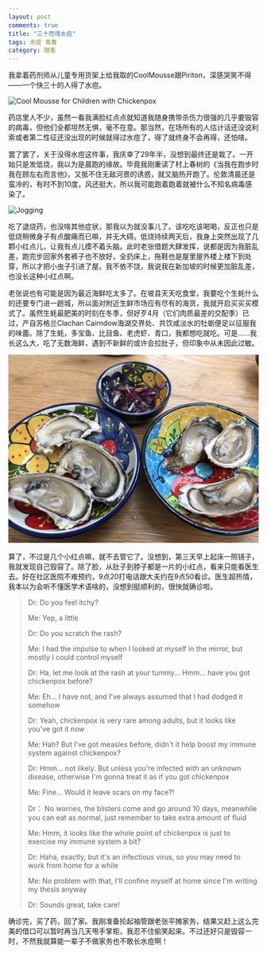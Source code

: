 ```yaml
---
layout: post
comments: true
title: "三十而得水痘"
tags: 水痘 青春
category: 随笔
---
```


我拿着药剂师从儿童专用货架上给我取的CoolMousse跟Piriton，深感哭笑不得——一个快三十的人得了水痘。

![Cool Mousse for Children with Chickenpox](/images/coolmousse.jpg)

药店里人不少，虽然一看我满脸红点点就知道我随身携带杀伤力很强的几乎要毁容的病毒，但他们全都坦然无惧，毫不在意。那当然，在场所有的人估计话还没说利索或者第二性征还没出现的时候就得过水痘了，得了就终身不会再得，还怕啥。

罢了罢了，关于没得水痘这件事，我庆幸了29年半，没想到最终还是栽了。一开始只是发低烧，我以为是晨跑的缘故。毕竟我刚重读了村上春树的《当我在跑步时我在顾左右而言他》，又抵不住无敌河景的诱惑，就又脑热开跑了。伦敦清晨还是蛮冷的，有时不到10度，风还挺大，所以我可能跑着跑着就被什么不知名病毒感染了。

![Jogging](/images/jogging.jpg)

吃了退烧药，也没啥其他症状，那我以为就没事儿了。该吃吃该喝喝，反正也只是低烧稍微身子有点酸痛而已嘛，并无大碍。低烧持续两天后，我身上突然出现了几颗小红点儿，让我有点儿摸不着头脑。此时老张借题大肆发挥，说都是因为我脏乱差，跑完步回家外套裤子也不放好，全扔床上，拖鞋也是屋里屋外楼上楼下到处穿，所以才把小虫子引进了屋。我不依不饶，我说我在新加坡的时候更加脏乱差，也没长这种小红点啊。

老张说也有可能是因为最近海鲜吃太多了。在坡县天天吃食堂，我要吃个生蚝什么的还要专门进一趟城，所以面对附近生鲜市场应有尽有的海货，我就开启买买买模式了。虽然生蚝最肥美的时刻在冬季，但好歹4月（它们肉质最差的交配季）已过，产自苏格兰Clachan Cairndow海湖交界处、共饮咸淡水的牡蛎便足以征服我的味蕾。除了生蚝，多宝鱼、比目鱼、老虎虾、青口，我都想吃就吃。可是……我长这么大，吃了无数海鲜，遇到不新鲜的或许会拉肚子，但印象中从未因此过敏。

![oyster](/images/oyster.jpg)

算了，不过是几个小红点嘛，就不去管它了。没想到，第三天早上起床一照镜子，我就发现自己毁容了。除了脸，从肚子到脖子都是一片的小红点，看来只能看医生去。好在社区医院不难预约，9点20打电话跟大夫约在9点50看诊。医生超热情，我本以为会听不懂医学术语啥的，没想到挺顺利的，很快就确诊啦。

> Dr: Do you feel itchy?
>
> Me: Yep, a little
> 
> Dr: Do you scratch the rash?
>
> Me: I had the impulse to when I looked at myself in the mirror, but mostly I could control myself
> 
> Dr: Ha, let me look at the rash at your tummy... Hmm... have you got chickenpox before?
> 
> Me: Eh... I have not, and I've always assumed that I had dodged it somehow
> 
> Dr: Yeah, chickenpox is very rare among adults, but it looks like you've got it now
> 
> Me: Hah? But I've got measles before, didn't it help boost my immune system against chickenpox?
> 
> Dr: Hmm... not likely. But unless you're infected with an unknown disease, otherwise I'm gonna treat it as if you got chickenpox
>
> Me: Fine... Would it leave scars on my face?!
>
> Dr： No worries, the blisters come and go around 10 days, meanwhile you can eat as normal, just remember to take extra amount of fluid
>
> Me: Hmm, it looks like the whole point of chickenpox is just to exercise my immune system a bit?
>
> Dr: Haha, exactly, but it's an infectious virus, so you may need to work from home for a while
>
> Me: No problem with that, I'll confine myself at home since I'm writing my thesis anyway
>
> Dr: Sounds great, take care!

确诊完，买了药，回了家。我刚准备抡起袖管跟老张平摊家务，结果又赶上这么完美的借口可以暂时再当几天甩手掌柜，我忍不住偷笑起来。不过还好只是毁容一时，不然我就算能一辈子不做家务也不敢长水痘啊！ 







